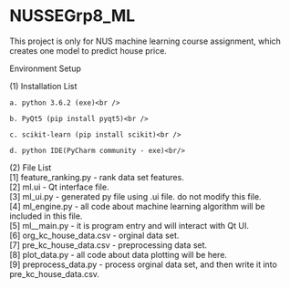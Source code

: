 # NUSSEGrp8_ML
This project is only for NUS machine learning course assignment, which creates one model to predict house price.

Environment Setup<br />

(1) Installation List<br />

  	a. python 3.6.2 (exe)<br />
	
  	b. PyQt5 (pip install pyqt5)<br />
	
  	c. scikit-learn (pip install scikit)<br />
	
	d. python IDE(PyCharm community - exe)<br/>
	
	
(2) File List<br/>
[1] feature_ranking.py - rank data set features. <br/>
[2] ml.ui - Qt interface file. <br/>
[3] ml_ui.py - generated py file using .ui file. do not modify this file. <br/>
[4] ml_engine.py - all code about machine learning algorithm will be included in this file. <br/>
[5] ml__main.py - it is program entry and will interact with Qt UI. <br/>
[6] org_kc_house_data.csv - orginal data set. <br/>
[7] pre_kc_house_data.csv - preprocessing data set. <br/>
[8] plot_data.py - all code about data plotting will be here.<br/>
[9] preprocess_data.py - process orginal data set, and then write it into pre_kc_house_data.csv.<br/>
